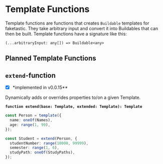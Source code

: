 # Template Functions

Template functions are functions that creates `Buildable` templates for faketastic. They take arbitrary input and convert it into Buildables that can then be built. Template functions have a signature like this:

`(...arbitraryInput: any[]) => Buildable<any>`

## Planned Template Functions

## `extend`-function

- [x] \*implemented in v0.0.15\*\*

Dynamically adds or overrides properties to/on a given Template.

**`function extend(base: Template, extended: Template): Template`**

```ts
const Person = template({
  name: oneOf(Names),
  age: range(1, 99),
});

const Student = extend(Person, {
  studentNumber: range(10000, 99999),
  semester: range(1, 6),
  studyPath: oneOf(StudyPaths),
});
```
